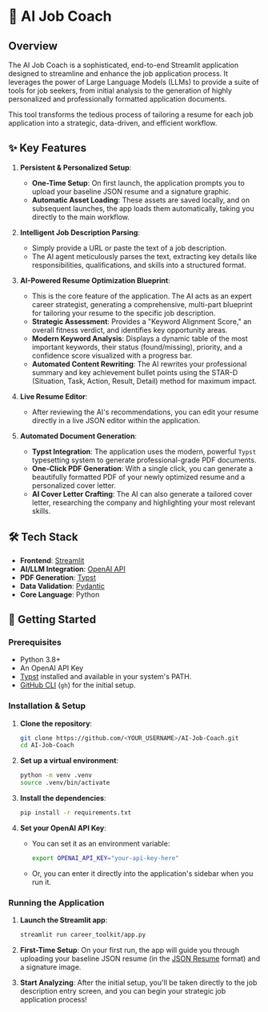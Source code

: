 # 🤖 AI Job Coach

## Overview

The AI Job Coach is a sophisticated, end-to-end Streamlit application designed to streamline and enhance the job application process. It leverages the power of Large Language Models (LLMs) to provide a suite of tools for job seekers, from initial analysis to the generation of highly personalized and professionally formatted application documents.

This tool transforms the tedious process of tailoring a resume for each job application into a strategic, data-driven, and efficient workflow.

## ✨ Key Features

1.  **Persistent & Personalized Setup**:
    *   **One-Time Setup**: On first launch, the application prompts you to upload your baseline JSON resume and a signature graphic.
    *   **Automatic Asset Loading**: These assets are saved locally, and on subsequent launches, the app loads them automatically, taking you directly to the main workflow.

2.  **Intelligent Job Description Parsing**:
    *   Simply provide a URL or paste the text of a job description.
    *   The AI agent meticulously parses the text, extracting key details like responsibilities, qualifications, and skills into a structured format.

3.  **AI-Powered Resume Optimization Blueprint**:
    *   This is the core feature of the application. The AI acts as an expert career strategist, generating a comprehensive, multi-part blueprint for tailoring your resume to the specific job description.
    *   **Strategic Assessment**: Provides a "Keyword Alignment Score," an overall fitness verdict, and identifies key opportunity areas.
    *   **Modern Keyword Analysis**: Displays a dynamic table of the most important keywords, their status (found/missing), priority, and a confidence score visualized with a progress bar.
    *   **Automated Content Rewriting**: The AI rewrites your professional summary and key achievement bullet points using the STAR-D (Situation, Task, Action, Result, Detail) method for maximum impact.

4.  **Live Resume Editor**:
    *   After reviewing the AI's recommendations, you can edit your resume directly in a live JSON editor within the application.

5.  **Automated Document Generation**:
    *   **Typst Integration**: The application uses the modern, powerful `Typst` typesetting system to generate professional-grade PDF documents.
    *   **One-Click PDF Generation**: With a single click, you can generate a beautifully formatted PDF of your newly optimized resume and a personalized cover letter.
    *   **AI Cover Letter Crafting**: The AI can also generate a tailored cover letter, researching the company and highlighting your most relevant skills.

## 🛠️ Tech Stack

*   **Frontend**: [Streamlit](https://streamlit.io/)
*   **AI/LLM Integration**: [OpenAI API](https://openai.com/)
*   **PDF Generation**: [Typst](https://typst.app/)
*   **Data Validation**: [Pydantic](https://docs.pydantic.dev/)
*   **Core Language**: Python

## 🚀 Getting Started

### Prerequisites

*   Python 3.8+
*   An OpenAI API Key
*   [Typst](https://github.com/typst/typst) installed and available in your system's PATH.
*   [GitHub CLI](https://cli.github.com/) (`gh`) for the initial setup.

### Installation & Setup

1.  **Clone the repository**:
    ```bash
    git clone https://github.com/<YOUR_USERNAME>/AI-Job-Coach.git
    cd AI-Job-Coach
    ```

2.  **Set up a virtual environment**:
    ```bash
    python -m venv .venv
    source .venv/bin/activate
    ```

3.  **Install the dependencies**:
    ```bash
    pip install -r requirements.txt
    ```

4.  **Set your OpenAI API Key**:
    *   You can set it as an environment variable:
        ```bash
        export OPENAI_API_KEY="your-api-key-here"
        ```
    *   Or, you can enter it directly into the application's sidebar when you run it.

### Running the Application

1.  **Launch the Streamlit app**:
    ```bash
    streamlit run career_toolkit/app.py
    ```

2.  **First-Time Setup**: On your first run, the app will guide you through uploading your baseline JSON resume (in the [JSON Resume](https://jsonresume.org/schema/) format) and a signature image.

3.  **Start Analyzing**: After the initial setup, you'll be taken directly to the job description entry screen, and you can begin your strategic job application process!
